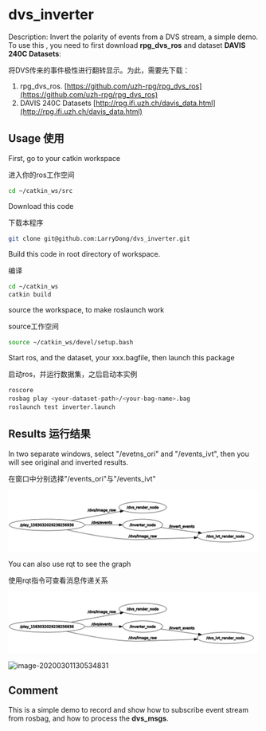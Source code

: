 # dvs_inverter

Description: Invert the polarity of events from a DVS stream, a simple demo. To use this , you need to first download **rpg_dvs_ros** and dataset **DAVIS 240C Datasets**: 

将DVS传来的事件极性进行翻转显示。为此，需要先下载：

1. rpg_dvs_ros. [https://github.com/uzh-rpg/rpg_dvs_ros](https://github.com/uzh-rpg/rpg_dvs_ros)
2. DAVIS 240C Datasets [http://rpg.ifi.uzh.ch/davis_data.html](http://rpg.ifi.uzh.ch/davis_data.html)

## Usage 使用

First, go to your catkin workspace

进入你的ros工作空间

```bash
cd ~/catkin_ws/src
```

Download this code

下载本程序

```bash
git clone git@github.com:LarryDong/dvs_inverter.git
```

Build this code in root directory of workspace.

编译

```bash
cd ~/catkin_ws
catkin build
```

source the workspace, to make roslaunch work

source工作空间

```bash
source ~/catkin_ws/devel/setup.bash
```

Start ros, and the dataset, your xxx.bagfile, then launch this package

启动ros，并运行数据集，之后启动本实例

```bash
roscore
rosbag play <your-dataset-path>/<your-bag-name>.bag
roslaunch test inverter.launch
```

## Results 运行结果

In two separate windows, select "/evetns_ori" and "/events_ivt", then you will see original and inverted results.

在窗口中分别选择"/events_ori"与"/events_ivt"

![Runing inverter](https://github.com/LarryDong/dvs_inverter/blob/master/.pictures/graph.png)

You can also use rqt to see the graph

使用rqt指令可查看消息传递关系

![Graph](https://github.com/LarryDong/dvs_inverter/blob/master/.pictures/graph.png)

![image-20200301130534831](C:\Users\Lenovo\AppData\Roaming\Typora\typora-user-images\image-20200301130534831.png)

## Comment

This is a simple demo to record and show how to subscribe event stream from rosbag, and how to process the **dvs_msgs**.
